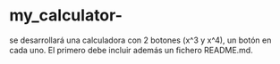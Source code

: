 # my_calculator-
se desarrollará una calculadora con 2 botones (x^3 y x^4), un botón en cada uno. El primero debe incluir además un ﬁchero README.md. 
